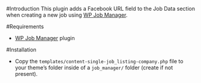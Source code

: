 #Introduction
This plugin adds a Facebook URL field to the Job Data section when creating a new job using [WP Job Manager](https://wpjobmanager.com).

#Requirements
- [WP Job Manager](http://wpjobmanager.com/) plugin

#Installation
- Copy the `templates/content-single-job_listing-company.php` file to your theme’s folder inside of a `job_manager/` folder (create if not present).
